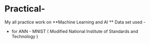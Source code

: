 # Practical-
My all practice work on **Machine Learning and AI 
**
Data set used - 
- for ANN - MNIST ( Modified National Institute of Standards and Technology ) 
